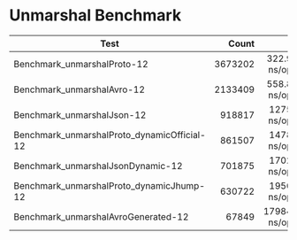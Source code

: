 # Unmarshal Benchmark 

| Test                                        | Count   |             |            |               |
|-------------------------------------        |--------:|------------:|-----------:|--------------:|
| Benchmark_unmarshalProto-12                 | 3673202 | 322.9 ns/op | 104 B/op   | 3 allocs/op   |
| Benchmark_unmarshalAvro-12                  | 2133409 | 558.8 ns/op | 544 B/op   | 10 allocs/op  |
| Benchmark_unmarshalJson-12                  | 918817  | 1275 ns/op  | 264 B/op   | 6 allocs/op   |
| Benchmark_unmarshalProto_dynamicOfficial-12 | 861507  | 1478 ns/op  | 640 B/op   | 12 allocs/op  |
| Benchmark_unmarshalJsonDynamic-12           | 701875  | 1702 ns/op  | 784 B/op   | 23 allocs/op  |
| Benchmark_unmarshalProto_dynamicJhump-12    | 630722  | 1956 ns/op  | 608 B/op   | 22 allocs/op  |
| Benchmark_unmarshalAvroGenerated-12         | 67849   | 17984 ns/op | 14208 B/op | 252 allocs/op |
